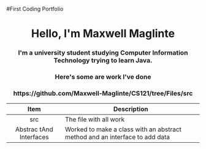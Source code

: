 #First Coding Portfolio
<h1 align="center"> Hello, I'm Maxwell Maglinte</h1>
<h3 align="center"> I'm a university student studying Computer Information Technology trying to learn Java. </h3>
<h3 align="center"> Here's some are work I've done </h3>
<h3 align="center"> https://github.com/Maxwell-Maglinte/CS121/tree/Files/src </h3>

| Item | Description |
|:----:  | ------------|
|src| The file with all work| 
|Abstrac tAnd Interfaces | Worked to make a class with an abstract method and an interface to add data|


